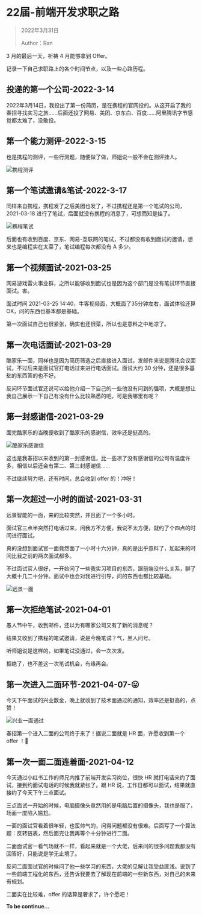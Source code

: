 # 22届-前端开发求职之路

> 2022年3月31日
>
> Author：Ran

3 月的最后一天，祈祷 4 月能够拿到 Offer。

记录一下自己求职路上的各个时间节点，以及一些心路历程。

## 投递的第一个公司-2022-3-14

2022年3月14日，我投出了第一份简历，是在携程的官网投的。从这开启了我的春招寻找实习之旅……后面还投了网易、美团、京东白、百度……阿里腾讯字节感觉都太难了，没敢投。

## 第一个能力测评-2022-3-15

也是携程的测评，一些行测题，随便做了做，师姐说一般不会在测评挂人。

![携程测评](..\pics\收到携程测评.png)

## 第一个笔试邀请&笔试-2022-3-17

同样来自携程，携程发了之后美团也发了，不过携程还是第一个笔试的公司， 2021-03-18 进行了笔试，后面就没有携程的消息了，可想而知是挂了。

![携程笔试](..\pics\携程笔试邀请.png)

后面也有收到百度、京东、网易-互联网的笔试，不过都没有收到面试的邀请，想来也是编程实在太菜了，笔试编程每次都没有 A 多少。

## 第一个视频面试-2021-03-25

网易游戏雷火事业群，之所以能够收到面试也是因为这个部门是没有笔试环节直接面试。害。

面试时间 2021-03-25 14:40，牛客视频面，大概面了35分钟左右，面试体验还算 OK，问的东西也基本都是基础。

第一次面试自己也很紧张，确实也还很菜，所以也是意料之中地凉了。

## 第一次电话面试-2021-03-29

酷家乐一面，同样也是因为简历筛选之后直接进入面试，发邮件来说是腾讯会议面试，不过后来是面试官打电话过来进行电话面试。面试大约 30 分钟，还是很多基础的东西答的也不好。

反问环节面试官还说可以给他介绍一下自己的一些他没有问到的强项，大概是想让我自己展示一下自己有没有什么比较熟悉的吧，可是我哪里有呢？

## 第一封感谢信-2021-03-29

面完酷家乐的当晚便收到了酷家乐的感谢信，效率还是挺高的。

![酷家乐感谢信](..\pics\酷家乐感谢信.png)

这也是我春招以来收到的第一封感谢信，比一些凉了没有感谢信的公司有温度许多，相信以后还会有第二、第三封感谢信……

不过继续努力吧，还有时间，总会收到 offer 的！冲呀！

## 第一次超过一小时的面试-2021-03-31

远景智能的一面，来的比较突然，并且面了一个多小时。

面试官三点半突然打电话过来，问我方不方便，我说不太方便，就约了个四点的时间进行面试。

真的没想到面试官一面竟然面了一小时十六分钟，真的是出乎意料了，加起来的时间比我之前的两次面试都多。

不过面试官人很好，一开始问了一些我实习项目的东西，跟前端没什么关系，聊了大概十几二十分钟。面试中也会对我进行引导，问的东西也都比较基础。

![远景一面](..\pics\远景智能一面.jpg)

## 第一次拒绝笔试-2021-04-01

愚人节中午，收到邮件，还以为有哪家公司又有了新的消息呢？

结果又收到了携程的笔试邀请，说是今晚笔试？气，黑人问号。

听师姐说是这样的，如果笔试没通过，会一次次发。

拒绝了，也不差这一次笔试机会，有缘再会。

## 第一次进入二面环节-2021-04-07-😛

今天下午面试的兴业数金，晚上就收到了技术面通过的通知，效率还是挺高的，点赞！

![兴业一面通过](..\pics\兴业一面通过.png)

春招第一个进入二面的公司终于来了！据说二面就是 HR 面，许愿收到第一个 offer ！🙏

## 第一次一面二面连着面-2021-04-12

今天通过小红书工作的师兄内推了前端开发实习岗位，很快 HR 就打电话来约了面试，接到约面试电话的时候我就紧张了。跟 HR 说，工作日都可以面试，结果就直接约了今天下午三点面试。

三点面试一开始的时候，电脑摄像头竟然用的是电脑后置的摄像头，我也是服了，场面一度陷入尴尬。

一面的面试官看着很年轻，也蛮帅气的，问得问题都没有很难。后面写了一个算法题：反转链表，然后面完让我再等个十分钟进行二面。

二面面试官一看气场就不一样，看起来就是一个大佬，后来问的很多问题我都没有回答好，只能说是学无止境了。

反问二面面试官的时候问了他一些学习的东西，大佬的见解让我受益匪浅。说到了一些前端工程化的东西，还告诉我要去了解现在前端的一些新东西，对自己的未来有规划。

二面实在比较难，offer 的话算是奢求了，许个愿吧！

**To be continue...**